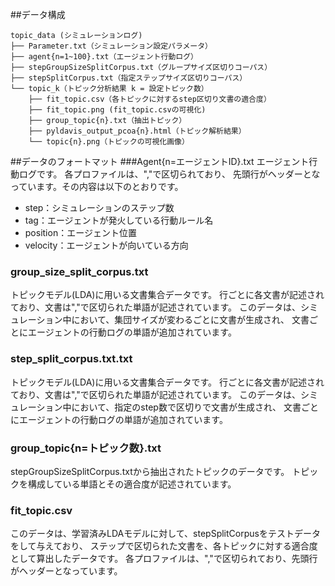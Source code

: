 ##データ構成
```
topic_data (シミュレーションログ)
├── Parameter.txt（シミュレーション設定パラメータ）
├── agent{n=1~100}.txt（エージェント行動ログ）
├── stepGroupSizeSplitCorpus.txt（グループサイズ区切りコーパス）
├── stepSplitCorpus.txt（指定ステップサイズ区切りコーパス）
└── topic_k（トピック分析結果 k = 設定トピック数）
    ├── fit_topic.csv（各トピックに対するstep区切り文書の適合度）
    ├── fit_topic.png (fit_topic.csvの可視化) 
    ├── group_topic{n}.txt（抽出トピック）
    ├── pyldavis_output_pcoa{n}.html（トピック解析結果）
    └── topic{n}.png（トピックの可視化画像）
```


##データのフォートマット
###Agent{n=エージェントID}.txt
エージェント行動ログです。
各プロファイルは、","で区切られており、
先頭行がヘッダーとなっています。その内容は以下のとおりです。
- step：シミュレーションのステップ数
- tag：エージェントが発火している行動ルール名
- position：エージェント位置
- velocity：エージェントが向いている方向

### group_size_split_corpus.txt
トピックモデル(LDA)に用いる文書集合データです。
行ごとに各文書が記述されており、文書は","で区切られた単語が記述されています。
このデータは、シミュレーション中において、集団サイズが変わるごとに文書が生成され、
文書ごとにエージェントの行動ログの単語が追加されています。

### step_split_corpus.txt.txt
トピックモデル(LDA)に用いる文書集合データです。
行ごとに各文書が記述されており、文書は","で区切られた単語が記述されています。
このデータは、シミュレーション中において、指定のstep数で区切りで文書が生成され、
文書ごとにエージェントの行動ログの単語が追加されています。


### group_topic{n=トピック数}.txt
stepGroupSizeSplitCorpus.txtから抽出されたトピックのデータです。
トピックを構成している単語とその適合度が記述されています。


### fit_topic.csv
このデータは、学習済みLDAモデルに対して、stepSplitCorpusをテストデータをして与えており、
ステップで区切られた文書を、各トピックに対する適合度として算出したデータです。
各プロファイルは、","で区切られており、先頭行がヘッダーとなっています。